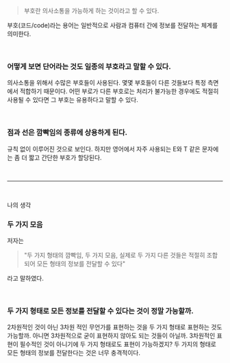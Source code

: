 > 부호란 의사소통을 가능하게 하는 것이라고 할 수 있다.
 
부호(코드/code)라는 용어는 일반적으로 사람과 컴퓨터 간에 정보를 전달하는 체계를 의미한다. 

<br>

### 어떻게 보면 단어라는 것도 일종의 부호라고 말할 수 있다.

의사소통을 위해서 수많은 부호들이 사용된다. 몇몇 부호들이 다른 것들보다 특정 측면에서 적합하기 때문이다. 어떤 부로가 다른 부호로는 처리가 불가능한 경우에도 적절히 사용될 수 있다면 그 부호는 유용하다고 말할 수 있다.

<br>

### 점과 선은 깜빡임의 종류에 상용하게 된다.

규칙 없이 이루어진 것으로 보인다. 하지만 영어에서 자주 사용되는 E와 T 같은 문자에는 좀 더 짧고 간단한 부호가 할당된다.

<br>

___

<br>

나의 생각

### 두 가지 모음

저자는 
>"두 가지 형태의 깜빡임, 두 가지 모음, 실제로 두 가지 다른 것들은 적절히 조합되어 모든 형태의 정보를 전달할 수 있다"

라고 말하였다.

<br>

### 두 가지 형태로 모든 정보를 전달할 수 있다는 것이 정말 가능할까.

2차원적인 것이 아닌 3차원 적인 무언가를 표현하는 것을 두 가지 형태로 표현하는 것도 가능할까. 아니면 3차원적으로 굳이 표현하지 않아도 되는 것들이 아닐까. 3차원적인 표현이 필수적인 것이 아니기에 두 가지 형태로도 표현이 가능하겠지? 두 가지의 형태로 모든 형태의 정보를 전달한다는 것은 너무 충격적이다.
